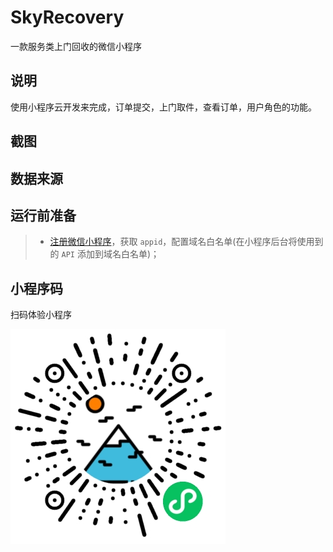 # SkyRecovery
一款服务类上门回收的微信小程序


## 说明
使用小程序云开发来完成，订单提交，上门取件，查看订单，用户角色的功能。


## 截图


## 数据来源


## 运行前准备
> * [注册微信小程序](https://mp.weixin.qq.com/wxopen/waregister?action=step1)，获取 `appid`，配置域名白名单(在小程序后台将使用到的 `API` 添加到域名白名单)；


## 小程序码

扫码体验小程序

![image](/img/qrcode.jpeg)
